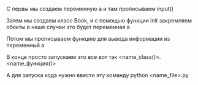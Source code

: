 С первы мы создаем переменную a и там прописываем input()

Затем мы создаем класс Book, и с помощью функции init закремляем обекты в наше случаи это будет переменная a

Потом мы прописываем функцию для вывода информации из переменный a

В конце просто запускаем это все вот так <name_class()>.<name_функция()>


А для запуска кода нужно ввести эту команду python <name_file>.py